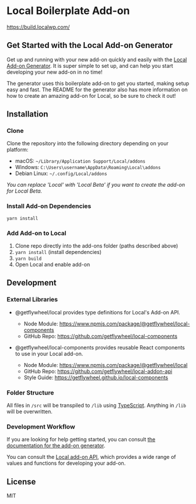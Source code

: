 # Local Boilerplate Add-on

https://build.localwp.com/

## Get Started with the Local Add-on Generator

Get up and running with your new add-on quickly and easily with the [Local Add-on Generator](https://github.com/getflywheel/create-local-addon). It is super simple to set up, and can help you start developing your new add-on in no time!

The generator uses this boilerplate add-on to get you started, making setup easy and fast. The README for the generator also has more information on how to create an amazing add-on for Local, so be sure to check it out!

## Installation

### Clone

Clone the repository into the following directory depending on your platform:

-   macOS: `~/Library/Application Support/Local/addons`
-   Windows: `C:\Users\username\AppData\Roaming\Local\addons`
-   Debian Linux: `~/.config/Local/addons`

*You can replace 'Local' with 'Local Beta' if you want to create the add-on for Local Beta.*

### Install Add-on Dependencies

`yarn install`

### Add Add-on to Local

1. Clone repo directly into the add-ons folder (paths described above)
2. `yarn install` (install dependencies)
2. `yarn build`
3. Open Local and enable add-on

## Development

### External Libraries

- @getflywheel/local provides type definitions for Local's Add-on API.
	- Node Module: https://www.npmjs.com/package/@getflywheel/local-components
	- GitHub Repo: https://github.com/getflywheel/local-components

- @getflywheel/local-components provides reusable React components to use in your Local add-on.
	- Node Module: https://www.npmjs.com/package/@getflywheel/local
	- GitHub Repo: https://github.com/getflywheel/local-addon-api
	- Style Guide: https://getflywheel.github.io/local-components

### Folder Structure

All files in `/src` will be transpiled to `/lib` using [TypeScript](https://www.typescriptlang.org/). Anything in `/lib` will be overwritten.

### Development Workflow

If you are looking for help getting started, you can consult [the documentation for the add-on generator](https://github.com/getflywheel/create-local-addon#next-steps).

You can consult the [Local add-on API](https://getflywheel.github.io/local-addon-api), which provides a wide range of values and functions for developing your add-on.

## License

MIT
